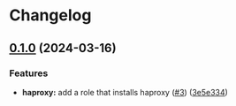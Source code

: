 # Changelog

## [0.1.0](https://github.com/mateusz-uminski/ansible-roles/compare/haproxy-v0.0.1...haproxy-v0.1.0) (2024-03-16)


### Features

* **haproxy:** add a role that installs haproxy ([#3](https://github.com/mateusz-uminski/ansible-roles/issues/3)) ([3e5e334](https://github.com/mateusz-uminski/ansible-roles/commit/3e5e334eeaff8e9b57673864b1e4ad7a203e1aa5))
